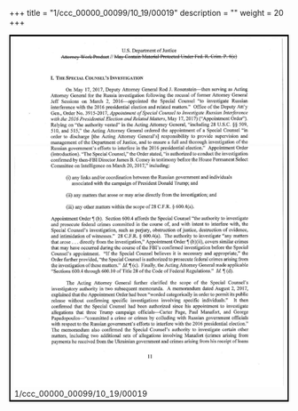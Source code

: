 +++
title = "1/ccc_00000_00099/10_19/00019"
description = ""
weight = 20
+++

<table style="border:2px solid black;max-width:800px;max-height:800px;" 
><tr><td>
<img class="center-fit-jpg"
src="/jpg_/jpg_mueller_report_searchable_019.jpg">
1/ccc_00000_00099/10_19/00019
</img></td></tr></table>
